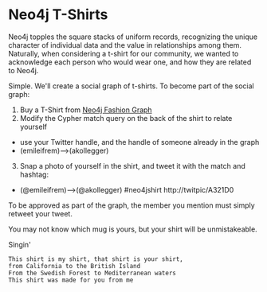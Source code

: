 Neo4j T-Shirts
==============

Neo4j topples the square stacks of uniform records, recognizing the unique character
of individual data and the value in relationships among them. Naturally, when considering
a t-shirt for our community, we wanted to acknowledge each person who would wear one,
and how they are related to Neo4j.

Simple. We'll create a social graph of t-shirts. To become part of the social graph:

1. Buy a T-Shirt from [Neo4j Fashion Graph](http://neo4j.spreadshirt.com)
2. Modify the Cypher match query on the back of the shirt to relate yourself
  - use your Twitter handle, and the handle of someone already in the graph
  - (emileifrem)--&gt;(akollegger)
3. Snap a photo of yourself in the shirt, and tweet it with the match and hashtag:
  - (@emileifrem)--&gt;(@akollegger) #neo4jshirt http://twitpic/A321D0

To be approved as part of the graph, the member you mention must simply retweet your tweet. 

You may not know which mug is yours, but your shirt will be unmistakeable.

Singin'

    This shirt is my shirt, that shirt is your shirt, 
    from California to the British Island
    From the Swedish Forest to Mediterranean waters
    This shirt was made for you from me


